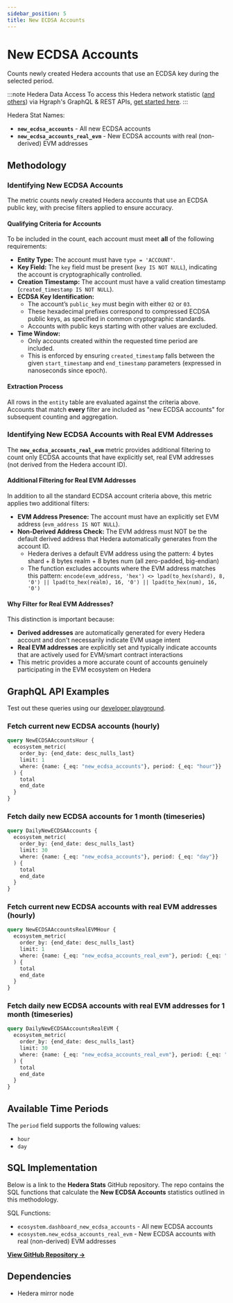 ```yaml
---
sidebar_position: 5
title: New ECDSA Accounts
---
```


# New ECDSA Accounts

Counts newly created Hedera accounts that use an ECDSA key during the selected period.

:::note Hedera Data Access
To access this Hedera network statistic ([and others](/category/hedera-stats/)) via Hgraph's GraphQL & REST APIs, [get started here](https://www.hgraph.com/hedera).
:::

Hedera Stat Names:

- **`new_ecdsa_accounts`** - All new ECDSA accounts
- **`new_ecdsa_accounts_real_evm`** - New ECDSA accounts with real (non-derived) EVM addresses

## Methodology

### Identifying New ECDSA Accounts

The metric counts newly created Hedera accounts that use an ECDSA public key, with precise filters applied to ensure accuracy.

#### Qualifying Criteria for Accounts

To be included in the count, each account must meet **all** of the following requirements:

- **Entity Type:** The account must have `type = 'ACCOUNT'`.
- **Key Field:** The `key` field must be present (`key IS NOT NULL`), indicating the account is cryptographically controlled.
- **Creation Timestamp:** The account must have a valid creation timestamp (`created_timestamp IS NOT NULL`).
- **ECDSA Key Identification:**
  - The account’s `public_key` must begin with either `02` or `03`.
  - These hexadecimal prefixes correspond to compressed ECDSA public keys, as specified in common cryptographic standards.
  - Accounts with public keys starting with other values are excluded.
- **Time Window:**
  - Only accounts created within the requested time period are included.
  - This is enforced by ensuring `created_timestamp` falls between the given `start_timestamp` and `end_timestamp` parameters (expressed in nanoseconds since epoch).

#### Extraction Process

All rows in the `entity` table are evaluated against the criteria above. Accounts that match **every** filter are included as "new ECDSA accounts" for subsequent counting and aggregation.

### Identifying New ECDSA Accounts with Real EVM Addresses

The **`new_ecdsa_accounts_real_evm`** metric provides additional filtering to count only ECDSA accounts that have explicitly set, real EVM addresses (not derived from the Hedera account ID).

#### Additional Filtering for Real EVM Addresses

In addition to all the standard ECDSA account criteria above, this metric applies two additional filters:

- **EVM Address Presence:** The account must have an explicitly set EVM address (`evm_address IS NOT NULL`).
- **Non-Derived Address Check:** The EVM address must NOT be the default derived address that Hedera automatically generates from the account ID.
  - Hedera derives a default EVM address using the pattern: 4 bytes shard + 8 bytes realm + 8 bytes num (all zero-padded, big-endian)
  - The function excludes accounts where the EVM address matches this pattern: `encode(evm_address, 'hex') <> lpad(to_hex(shard), 8, '0') || lpad(to_hex(realm), 16, '0') || lpad(to_hex(num), 16, '0')`

#### Why Filter for Real EVM Addresses?

This distinction is important because:

- **Derived addresses** are automatically generated for every Hedera account and don't necessarily indicate EVM usage intent
- **Real EVM addresses** are explicitly set and typically indicate accounts that are actively used for EVM/smart contract interactions
- This metric provides a more accurate count of accounts genuinely participating in the EVM ecosystem on Hedera

## GraphQL API Examples

Test out these queries using our [developer playground](https://dashboard.hgraph.com).

### Fetch current new ECDSA accounts (hourly)

```graphql
query NewECDSAAccountsHour {
  ecosystem_metric(
    order_by: {end_date: desc_nulls_last}
    limit: 1
    where: {name: {_eq: "new_ecdsa_accounts"}, period: {_eq: "hour"}}
  ) {
    total
    end_date
  }
}
```

### Fetch daily new ECDSA accounts for 1 month (timeseries)

```graphql
query DailyNewECDSAAccounts {
  ecosystem_metric(
    order_by: {end_date: desc_nulls_last}
    limit: 30
    where: {name: {_eq: "new_ecdsa_accounts"}, period: {_eq: "day"}}
  ) {
    total
    end_date
  }
}
```

### Fetch current new ECDSA accounts with real EVM addresses (hourly)

```graphql
query NewECDSAAccountsRealEVMHour {
  ecosystem_metric(
    order_by: {end_date: desc_nulls_last}
    limit: 1
    where: {name: {_eq: "new_ecdsa_accounts_real_evm"}, period: {_eq: "hour"}}
  ) {
    total
    end_date
  }
}
```

### Fetch daily new ECDSA accounts with real EVM addresses for 1 month (timeseries)

```graphql
query DailyNewECDSAAccountsRealEVM {
  ecosystem_metric(
    order_by: {end_date: desc_nulls_last}
    limit: 30
    where: {name: {_eq: "new_ecdsa_accounts_real_evm"}, period: {_eq: "day"}}
  ) {
    total
    end_date
  }
}
```

## Available Time Periods

The `period` field supports the following values:

- `hour`
- `day`

## SQL Implementation

Below is a link to the **Hedera Stats** GitHub repository. The repo contains the SQL functions that calculate the **New ECDSA Accounts** statistics outlined in this methodology.

SQL Functions:

- `ecosystem.dashboard_new_ecdsa_accounts` - All new ECDSA accounts
- `ecosystem.new_ecdsa_accounts_real_evm` - New ECDSA accounts with real (non-derived) EVM addresses

**[View GitHub Repository →](https://github.com/hgraph-io/hedera-stats)**

## Dependencies

- Hedera mirror node
